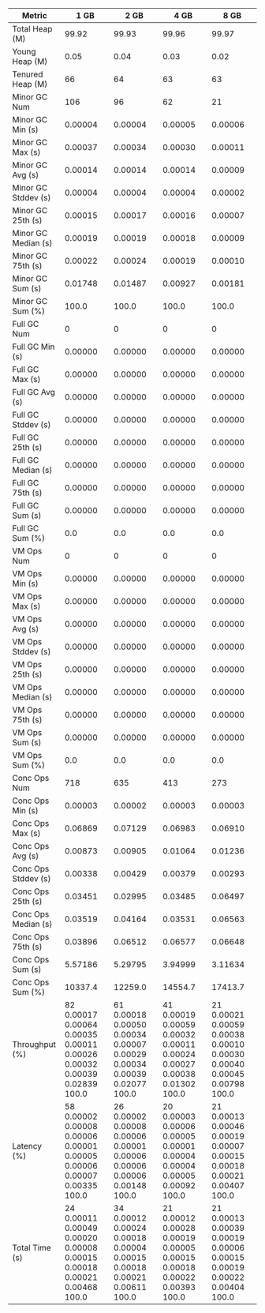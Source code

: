 | Metric | 1 GB | 2 GB | 4 GB | 8 GB |
|------|----|----|----|----|
| Total Heap (M) | 99.92 | 99.93 | 99.96 | 99.97 |
| Young Heap (M) | 0.05 | 0.04 | 0.03 | 0.02 |
| Tenured Heap (M) | 66 | 64 | 63 | 63 |
| Minor GC Num | 106 | 96 | 62 | 21 |
| Minor GC Min (s) | 0.00004 | 0.00004 | 0.00005 | 0.00006 |
| Minor GC Max (s) | 0.00037 | 0.00034 | 0.00030 | 0.00011 |
| Minor GC Avg (s) | 0.00014 | 0.00014 | 0.00014 | 0.00009 |
| Minor GC Stddev (s) | 0.00004 | 0.00004 | 0.00004 | 0.00002 |
| Minor GC 25th (s) | 0.00015 | 0.00017 | 0.00016 | 0.00007 |
| Minor GC Median (s) | 0.00019 | 0.00019 | 0.00018 | 0.00009 |
| Minor GC 75th (s) | 0.00022 | 0.00024 | 0.00019 | 0.00010 |
| Minor GC Sum (s) | 0.01748 | 0.01487 | 0.00927 | 0.00181 |
| Minor GC Sum (%) | 100.0 | 100.0 | 100.0 | 100.0 |
| Full GC Num | 0 | 0 | 0 | 0 |
| Full GC Min (s) | 0.00000 | 0.00000 | 0.00000 | 0.00000 |
| Full GC Max (s) | 0.00000 | 0.00000 | 0.00000 | 0.00000 |
| Full GC Avg (s) | 0.00000 | 0.00000 | 0.00000 | 0.00000 |
| Full GC Stddev (s) | 0.00000 | 0.00000 | 0.00000 | 0.00000 |
| Full GC 25th (s) | 0.00000 | 0.00000 | 0.00000 | 0.00000 |
| Full GC Median (s) | 0.00000 | 0.00000 | 0.00000 | 0.00000 |
| Full GC 75th (s) | 0.00000 | 0.00000 | 0.00000 | 0.00000 |
| Full GC Sum (s) | 0.00000 | 0.00000 | 0.00000 | 0.00000 |
| Full GC Sum (%) | 0.0 | 0.0 | 0.0 | 0.0 |
| VM Ops Num | 0 | 0 | 0 | 0 |
| VM Ops Min (s) | 0.00000 | 0.00000 | 0.00000 | 0.00000 |
| VM Ops Max (s) | 0.00000 | 0.00000 | 0.00000 | 0.00000 |
| VM Ops Avg (s) | 0.00000 | 0.00000 | 0.00000 | 0.00000 |
| VM Ops Stddev (s) | 0.00000 | 0.00000 | 0.00000 | 0.00000 |
| VM Ops 25th (s) | 0.00000 | 0.00000 | 0.00000 | 0.00000 |
| VM Ops Median (s) | 0.00000 | 0.00000 | 0.00000 | 0.00000 |
| VM Ops 75th (s) | 0.00000 | 0.00000 | 0.00000 | 0.00000 |
| VM Ops Sum (s) | 0.00000 | 0.00000 | 0.00000 | 0.00000 |
| VM Ops Sum (%) | 0.0 | 0.0 | 0.0 | 0.0 |
| Conc Ops Num | 718 | 635 | 413 | 273 |
| Conc Ops Min (s) | 0.00003 | 0.00002 | 0.00003 | 0.00003 |
| Conc Ops Max (s) | 0.06869 | 0.07129 | 0.06983 | 0.06910 |
| Conc Ops Avg (s) | 0.00873 | 0.00905 | 0.01064 | 0.01236 |
| Conc Ops Stddev (s) | 0.00338 | 0.00429 | 0.00379 | 0.00293 |
| Conc Ops 25th (s) | 0.03451 | 0.02995 | 0.03485 | 0.06497 |
| Conc Ops Median (s) | 0.03519 | 0.04164 | 0.03531 | 0.06563 |
| Conc Ops 75th (s) | 0.03896 | 0.06512 | 0.06577 | 0.06648 |
| Conc Ops Sum (s) | 5.57186 | 5.29795 | 3.94999 | 3.11634 |
| Conc Ops Sum (%) | 10337.4 | 12259.0 | 14554.7 | 17413.7 |
| Throughput (%) | 82	0.00017	0.00064	0.00035	0.00011	0.00026	0.00032	0.00039	0.02839	100.0 | 61	0.00018	0.00050	0.00034	0.00007	0.00029	0.00034	0.00039	0.02077	100.0 | 41	0.00019	0.00059	0.00032	0.00011	0.00024	0.00027	0.00038	0.01302	100.0 | 21	0.00021	0.00059	0.00038	0.00010	0.00030	0.00040	0.00045	0.00798	100.0 |
| Latency (%) | 58	0.00002	0.00008	0.00006	0.00001	0.00005	0.00006	0.00007	0.00335	100.0 | 26	0.00002	0.00008	0.00006	0.00001	0.00006	0.00006	0.00006	0.00148	100.0 | 20	0.00003	0.00006	0.00005	0.00001	0.00004	0.00004	0.00005	0.00092	100.0 | 21	0.00013	0.00046	0.00019	0.00007	0.00015	0.00018	0.00021	0.00407	100.0 |
| Total Time (s) | 24	0.00011	0.00049	0.00020	0.00008	0.00015	0.00018	0.00021	0.00468	100.0 | 34	0.00012	0.00024	0.00018	0.00004	0.00015	0.00018	0.00021	0.00611	100.0 | 21	0.00012	0.00028	0.00019	0.00005	0.00015	0.00018	0.00022	0.00393	100.0 | 21	0.00013	0.00039	0.00019	0.00006	0.00015	0.00019	0.00022	0.00404	100.0 |
